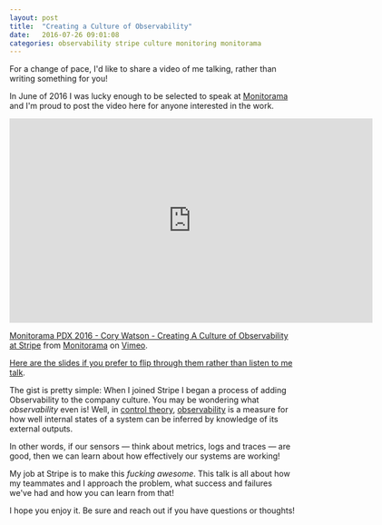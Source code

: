 ```yaml
---
layout: post
title:  "Creating a Culture of Observability"
date:   2016-07-26 09:01:08
categories: observability stripe culture monitoring monitorama
---
```


For a change of pace, I'd like to share a video of me talking, rather than writing something for you!

In June of 2016 I was lucky enough to be selected to speak at [Monitorama](http://www.monitorama.com) and I'm proud to post the video here for anyone interested in the work.

<iframe src="https://player.vimeo.com/video/173610034?portrait=0" width="640" height="360" frameborder="0" webkitallowfullscreen mozallowfullscreen allowfullscreen></iframe>
<p><a href="https://vimeo.com/173610034">Monitorama PDX 2016 - Cory Watson - Creating A Culture of Observability at Stripe</a> from <a href="https://vimeo.com/monitorama">Monitorama</a> on <a href="https://vimeo.com">Vimeo</a>.</p>

[Here are the slides if you prefer to flip through them rather than listen to me talk](http://www.slideshare.net/CoryWatson8/building-a-culture-of-observability-at-stripe).

The gist is pretty simple: When I joined Stripe I began a process of adding Observability to the company culture. You may be wondering what *observability* even is! Well,
in [control theory](https://en.wikipedia.org/wiki/Control_theory), [observability](https://en.wikipedia.org/wiki/Observability) is a measure for how well internal states of a system can be inferred by knowledge of its external outputs.

In other words, if our sensors — think about metrics, logs and traces — are good, then we can learn about how effectively our systems are working!

My job at Stripe is to make this *fucking awesome*. This talk is all about how my teammates and I approach the problem, what success and failures we've had and
how you can learn from that!

I hope you enjoy it. Be sure and reach out if you have questions or thoughts!
